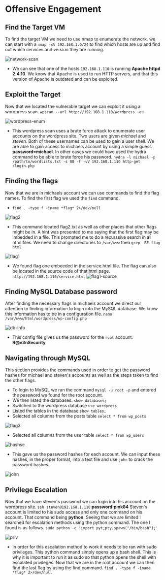 # Offensive Engagement
## Find the Target VM
To find the target VM we need to use nmap to enumerate the network. we can start with a `nmap -sV 192.168.1.0/24` to find which hosts are up and find out which services and version they are running.

![network-scan](../Images/nmap-enumeration.png)

  - We can see that one of the hosts `192.168.1.110` is running **Apache httpd 2.4.10**. We know that Apache is used to run HTTP servers, and that this version of Apache is outdated and can be exploited.
## Exploit the Target
Now that we located the vulnerable target we can exploit it using a wordpress scan. `wpscan --url http://192.168.1.110/wordpress -eu`

![wordpress-enum](../Images/wpscan-enum.png)

  - This wordpress scan uses a brute force attack to enumerate user accounts on the wordpress site. Two users are given *michael* and *steven*. Both of these usernames can be used to gain a user shell.
We are able to gain access to michaels account by using a simple guess **password=michael**. In other cases we could have used the hydra command to be able to brute force his password. `hydra -l michael -p /path/to/wordlists.txt -s 80 -f -vV 192.168.1.110 http-get /login.php`

## Finding the flags
Now that we are in michaels account we can use commands to find the flag names. To find the first flag we used the `find` command.
- `find . -type f -iname *flag* 2>/dev/null`

![flag2](../Images/flag-2.png)

- This command located flag2.txt as well as other places that other flags might be in. A hint was presented to me saying that the first flag may be imbedded in a file. This prompted me to do a recurssive search in all html files. We need to change directories to `/var/www` then `grep -RE flag html`

![flag1](../Images/flag-1.png)

- We found flag one embeeded in the service.html file. The flag can also be located  in the source code of that html page. `http://192.168.1.110/service.html`
![flag1-source](../Images/flag1-source.png)
## Finding MySQL Database password
After finding the necessary flags in michaels account we direct our attention to finding information to login into the MySQL database. We know this information has to be in a configuration file. `nano /var/www/html/wordpress/wp-config.php`

![db-info](../Images/wordpress-db-info.png)

- This config file gives us the password for the `root` account. **R@v3nSecurity**
## Navigating through MySQL
This section provides the commands used in order to get the password hashes for michael and steven's accounts as well as the steps taken to find the other flags.
- To login to MySQL we ran the command `mysql -u root -p` and entered the password we found for the root account.
- We then listed the databases. `show databases;`
- Switched to the wordpress database `use wordpress`
- Listed the tables in the database `show tables;`
- Selected all columns from the posts table `select * from wp_posts`

![flag3](../Images/flag3.png)

- Selected all columns from the user table `select * from wp_users`

![hashse](../Images/database-hashes.png)

  - This gave us the password hashes for each account. We can input these hashes, in the proper format, into a text file and use `john` to crack the password hashes.

![john](../Images/john-passwd.jpg)

## Privilege Escalation
Now that we have steven's password we can login into his account on the wordpress site. `ssh steven@192.168.1.110` **password:pink84**
Steven's account is limited to his sudo access and only one command on his account. That command being **python**. Seeing that we are limited I searched for escalation methods using the python command. The one I found is as follows. `sudo python -c 'import pyt;pty.spawn("/bin/bash");'`

![priv](../Images/list-priv.PNG)

  - In order for this escalation method to work it needs to be ran with sudo privileges. This python command simply opens up a bash shell. This is why it is important to run it as sudo so that python opens the shell with escalated privileges.
Now that we are in the root account we can then find the last flag by using the find command. `find . -type f -iname *flag* 2>/dev/null`




